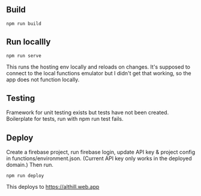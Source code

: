 ## Build

```
npm run build
```

## Run locallly

```
npm run serve
```

This runs the hosting env locally and reloads on changes. 
It's supposed to connect to the local functions emulator but I 
didn't get that working, so the app does not function locally.

## Testing

Framework for unit testing exists but tests have not been created.
Boilerplate for tests, run with npm run test fails.

## Deploy

Create a firebase project, run firebase login, update API key & project config in functions/environment.json. (Current API key only works in the deployed domain.) Then run.

```
npm run deploy
```

This deploys to https://althill.web.app
